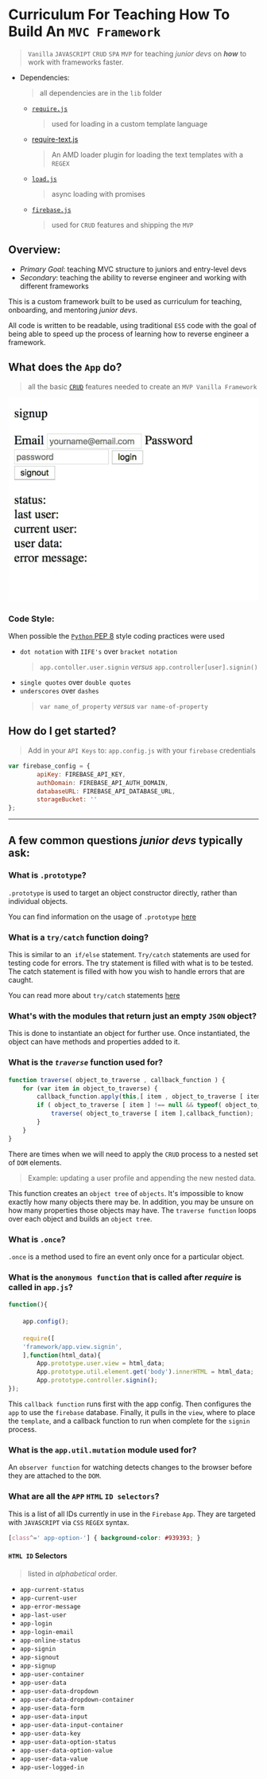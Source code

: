 # Curriculum For Teaching How To Build An `MVC Framework`
 > `Vanilla` `JAVASCRIPT` `CRUD` `SPA` `MVP` for teaching _junior devs_ on *__how__* to work with frameworks faster.

 * Dependencies:
    > all dependencies are in the `lib` folder
    - [`require.js`](https://cdnjs.com/libraries/require.js)
        > used for loading in a custom template language
    - [require-text.js](https://cdnjs.com/libraries/require-text)
        > An AMD loader plugin for loading the text templates with a `REGEX`
    - [`load.js`](https://cdnjs.com/libraries/loadjs)
        > async loading with promises
    - [`firebase.js`](https://firebase.google.com/docs/reference/js)
        > used for `CRUD` features and shipping the `MVP`

## Overview:
 - _Primary Goal_: teaching MVC structure to juniors and entry-level devs
 - _Secondary_: teaching the ability to reverse engineer and working with different frameworks

This is a custom framework built to be used as curriculum for teaching, onboarding, and mentoring _junior devs_.

All code is written to be readable, using traditional `ES5` code with the goal of being able to speed up the process of learning how to reverse engineer a framework.

## What does the `App` do?
 > all the basic [`CRUD`](https://developer.mozilla.org/en-US/docs/Glossary/CRUD) features needed to create an `MVP Vanilla Framework`

 ![vanilla.js framework for firebase `CRUD` `MVP`](docs.crud.login.gif)


### Code Style:

When possible the [`Python` PEP 8](https://www.python.org/dev/peps/pep-0008/) style coding practices were used

 - `dot notation` with `IIFE's` over `bracket notation`
    > `app.contoller.user.signin` _versus_ `app.controller[user].signin()`
 - `single quotes` over `double quotes`
 - `underscores` over `dashes`
    > `var name_of_property` _versus_  `var name-of-property`

## How do I get started?
 > Add in your `API Keys` to: `app.config.js` with your `firebase` credentials
```javascript
var firebase_config = {
        apiKey: FIREBASE_API_KEY,
        authDomain: FIREBASE_API_AUTH_DOMAIN,
        databaseURL: FIREBASE_API_DATABASE_URL,
        storageBucket: ''
};
```

---

## A few common questions _junior devs_ typically ask:

### What is `.prototype`?
`.prototype` is used to target an object constructor directly, rather than individual objects.

You can find information on the usage of `.prototype` [here](https://developer.mozilla.org/en-US/docs/Learn/JavaScript/Objects/Object_prototypes)

### What is a `try/catch` function doing?
This is similar to an` if/else` statement. `Try/catch` statements are used for testing code for errors. The try statement is filled with what is to be tested. The catch statement is filled with how you wish to handle errors that are caught.

You can read more about `try/catch` statements [here](https://developer.mozilla.org/en-US/docs/Web/JavaScript/Reference/Statements/try...catch)

### What's with the modules that return just an empty `JSON` object?
This is done to instantiate an object for further use. Once instantiated, the object can have methods and properties added to it.

### What is the *_`traverse`_* function used for?

```javascript
function traverse( object_to_traverse , callback_function ) {
    for (var item in object_to_traverse) {
        callback_function.apply(this,[ item , object_to_traverse [ item ]]);
        if ( object_to_traverse [ item ] !== null && typeof( object_to_traverse [ item ]) == 'object') {
            traverse( object_to_traverse [ item ],callback_function);
        }
    }
}
```
There are times when we will need to apply the `CRUD` process to a nested set of `DOM` elements.
 > Example: updating a user profile and appending the new nested data.

This function creates an `object tree` of `objects`. It's impossible to know exactly how many objects there may be. In addition, you may be unsure on how many properties those objects may have. The `traverse function` loops over each object and builds an `object tree`.

### What is `.once`?
`.once` is a method used to fire an event only once for a particular object.

### What is the `anonymous function` that is called after *_require_* is called in `app.js`?
```javascript
function(){

    app.config();

    require([
    'framework/app.view.signin',
    ],function(html_data){
        App.prototype.user.view = html_data;
        App.prototype.util.element.get('body').innerHTML = html_data;
        App.prototype.controller.signin();
});
```

This `callback function` runs first with the app config.
Then configures the `app` to use the `firebase` database.
Finally, it pulls in the `view`, where to place the `template`, and a callback function to run when complete for the `signin` process.

### What is the `app.util.mutation` module used for?

An `observer function` for watching detects changes to the browser before they are attached to the `DOM`.


### What are all the `APP` `HTML` `ID selectors`?

This is a list of all IDs currently in use in the `Firebase` `App`.
They are targeted with `JAVASCRIPT` via `CSS` `REGEX` syntax.

```css
[class^=' app-option-'] { background-color: #939393; }
```


#### `HTML ID` Selectors
 > listed in _alphabetical_ order.

  - `app-current-status`
  - `app-current-user`
  - `app-error-message`
  - `app-last-user`
  - `app-login`
  - `app-login-email`
  - `app-online-status`
  - `app-signin`
  - `app-signout`
  - `app-signup`
  - `app-user-container`
  - `app-user-data`
  - `app-user-data-dropdown`
  - `app-user-data-dropdown-container`
  - `app-user-data-form`
  - `app-user-data-input`
  - `app-user-data-input-container`
  - `app-user-data-key`
  - `app-user-data-option-status`
  - `app-user-data-option-value`
  - `app-user-data-value`
  - `app-user-logged-in`